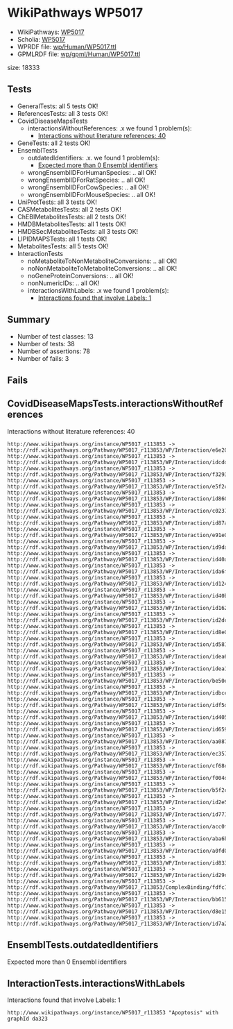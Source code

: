 # WikiPathways WP5017

* WikiPathways: [WP5017](https://identifiers.org/wikipathways:WP5017)
* Scholia: [WP5017](https://scholia.toolforge.org/wikipathways/WP5017)
* WPRDF file: [wp/Human/WP5017.ttl](../wp/Human/WP5017.ttl)
* GPMLRDF file: [wp/gpml/Human/WP5017.ttl](../wp/gpml/Human/WP5017.ttl)

size: 18333
## Tests
* GeneralTests: all 5 tests OK!
* ReferencesTests: all 3 tests OK!
* CovidDiseaseMapsTests
    * interactionsWithoutReferences: .x we found 1 problem(s):
        * [Interactions without literature references: 40](#9701cd3e)
* GeneTests: all 2 tests OK!
* EnsemblTests
    * outdatedIdentifiers: .x. we found 1 problem(s):
        * [Expected more than 0 Ensembl identifiers](#f44398b7)
    * wrongEnsemblIDForHumanSpecies: .. all OK!
    * wrongEnsemblIDForRatSpecies: .. all OK!
    * wrongEnsemblIDForCowSpecies: .. all OK!
    * wrongEnsemblIDForMouseSpecies: .. all OK!
* UniProtTests: all 3 tests OK!
* CASMetabolitesTests: all 2 tests OK!
* ChEBIMetabolitesTests: all 2 tests OK!
* HMDBMetabolitesTests: all 1 tests OK!
* HMDBSecMetabolitesTests: all 3 tests OK!
* LIPIDMAPSTests: all 1 tests OK!
* MetabolitesTests: all 5 tests OK!
* InteractionTests
    * noMetaboliteToNonMetaboliteConversions: .. all OK!
    * noNonMetaboliteToMetaboliteConversions: .. all OK!
    * noGeneProteinConversions: .. all OK!
    * nonNumericIDs: .. all OK!
    * interactionsWithLabels: .x we found 1 problem(s):
        * [Interactions found that involve Labels: 1](#630d2678)


## Summary

* Number of test classes: 13
* Number of tests: 38
* Number of assertions: 78
* Number of fails: 3

## Fails

<a name="9701cd3e" />

## CovidDiseaseMapsTests.interactionsWithoutReferences

Interactions without literature references: 40
```
http://www.wikipathways.org/instance/WP5017_r113853 -> http://rdf.wikipathways.org/Pathway/WP5017_r113853/WP/Interaction/e6e20
http://www.wikipathways.org/instance/WP5017_r113853 -> http://rdf.wikipathways.org/Pathway/WP5017_r113853/WP/Interaction/idcddc9bd2
http://www.wikipathways.org/instance/WP5017_r113853 -> http://rdf.wikipathways.org/Pathway/WP5017_r113853/WP/Interaction/f3293
http://www.wikipathways.org/instance/WP5017_r113853 -> http://rdf.wikipathways.org/Pathway/WP5017_r113853/WP/Interaction/e5f2c
http://www.wikipathways.org/instance/WP5017_r113853 -> http://rdf.wikipathways.org/Pathway/WP5017_r113853/WP/Interaction/id8605fd13
http://www.wikipathways.org/instance/WP5017_r113853 -> http://rdf.wikipathways.org/Pathway/WP5017_r113853/WP/Interaction/c0237
http://www.wikipathways.org/instance/WP5017_r113853 -> http://rdf.wikipathways.org/Pathway/WP5017_r113853/WP/Interaction/id87a12055
http://www.wikipathways.org/instance/WP5017_r113853 -> http://rdf.wikipathways.org/Pathway/WP5017_r113853/WP/Interaction/e91e0
http://www.wikipathways.org/instance/WP5017_r113853 -> http://rdf.wikipathways.org/Pathway/WP5017_r113853/WP/Interaction/id9dab4de8
http://www.wikipathways.org/instance/WP5017_r113853 -> http://rdf.wikipathways.org/Pathway/WP5017_r113853/WP/Interaction/id40a4006b
http://www.wikipathways.org/instance/WP5017_r113853 -> http://rdf.wikipathways.org/Pathway/WP5017_r113853/WP/Interaction/ida6fb44b3
http://www.wikipathways.org/instance/WP5017_r113853 -> http://rdf.wikipathways.org/Pathway/WP5017_r113853/WP/Interaction/id124f504
http://www.wikipathways.org/instance/WP5017_r113853 -> http://rdf.wikipathways.org/Pathway/WP5017_r113853/WP/Interaction/id40b35b4e
http://www.wikipathways.org/instance/WP5017_r113853 -> http://rdf.wikipathways.org/Pathway/WP5017_r113853/WP/Interaction/id16238df4
http://www.wikipathways.org/instance/WP5017_r113853 -> http://rdf.wikipathways.org/Pathway/WP5017_r113853/WP/Interaction/id2dc5849
http://www.wikipathways.org/instance/WP5017_r113853 -> http://rdf.wikipathways.org/Pathway/WP5017_r113853/WP/Interaction/id8e00894d
http://www.wikipathways.org/instance/WP5017_r113853 -> http://rdf.wikipathways.org/Pathway/WP5017_r113853/WP/Interaction/id581717de
http://www.wikipathways.org/instance/WP5017_r113853 -> http://rdf.wikipathways.org/Pathway/WP5017_r113853/WP/Interaction/idea6a7587
http://www.wikipathways.org/instance/WP5017_r113853 -> http://rdf.wikipathways.org/Pathway/WP5017_r113853/WP/Interaction/idea19bb12
http://www.wikipathways.org/instance/WP5017_r113853 -> http://rdf.wikipathways.org/Pathway/WP5017_r113853/WP/Interaction/be50e
http://www.wikipathways.org/instance/WP5017_r113853 -> http://rdf.wikipathways.org/Pathway/WP5017_r113853/WP/Interaction/idbceb28e3
http://www.wikipathways.org/instance/WP5017_r113853 -> http://rdf.wikipathways.org/Pathway/WP5017_r113853/WP/Interaction/idf5d5c17d
http://www.wikipathways.org/instance/WP5017_r113853 -> http://rdf.wikipathways.org/Pathway/WP5017_r113853/WP/Interaction/id4054b979
http://www.wikipathways.org/instance/WP5017_r113853 -> http://rdf.wikipathways.org/Pathway/WP5017_r113853/WP/Interaction/id659c2444
http://www.wikipathways.org/instance/WP5017_r113853 -> http://rdf.wikipathways.org/Pathway/WP5017_r113853/WP/Interaction/aa087
http://www.wikipathways.org/instance/WP5017_r113853 -> http://rdf.wikipathways.org/Pathway/WP5017_r113853/WP/Interaction/ec357
http://www.wikipathways.org/instance/WP5017_r113853 -> http://rdf.wikipathways.org/Pathway/WP5017_r113853/WP/Interaction/cf68c
http://www.wikipathways.org/instance/WP5017_r113853 -> http://rdf.wikipathways.org/Pathway/WP5017_r113853/WP/Interaction/f004d
http://www.wikipathways.org/instance/WP5017_r113853 -> http://rdf.wikipathways.org/Pathway/WP5017_r113853/WP/Interaction/b5f2c
http://www.wikipathways.org/instance/WP5017_r113853 -> http://rdf.wikipathways.org/Pathway/WP5017_r113853/WP/Interaction/id2e5351ce
http://www.wikipathways.org/instance/WP5017_r113853 -> http://rdf.wikipathways.org/Pathway/WP5017_r113853/WP/Interaction/id77147e38
http://www.wikipathways.org/instance/WP5017_r113853 -> http://rdf.wikipathways.org/Pathway/WP5017_r113853/WP/Interaction/acc0f
http://www.wikipathways.org/instance/WP5017_r113853 -> http://rdf.wikipathways.org/Pathway/WP5017_r113853/WP/Interaction/aba6b
http://www.wikipathways.org/instance/WP5017_r113853 -> http://rdf.wikipathways.org/Pathway/WP5017_r113853/WP/Interaction/a0fd0
http://www.wikipathways.org/instance/WP5017_r113853 -> http://rdf.wikipathways.org/Pathway/WP5017_r113853/WP/Interaction/id83382dc9
http://www.wikipathways.org/instance/WP5017_r113853 -> http://rdf.wikipathways.org/Pathway/WP5017_r113853/WP/Interaction/id29c37361
http://www.wikipathways.org/instance/WP5017_r113853 -> http://rdf.wikipathways.org/Pathway/WP5017_r113853/ComplexBinding/fdfc1
http://www.wikipathways.org/instance/WP5017_r113853 -> http://rdf.wikipathways.org/Pathway/WP5017_r113853/WP/Interaction/bb615
http://www.wikipathways.org/instance/WP5017_r113853 -> http://rdf.wikipathways.org/Pathway/WP5017_r113853/WP/Interaction/d8e15
http://www.wikipathways.org/instance/WP5017_r113853 -> http://rdf.wikipathways.org/Pathway/WP5017_r113853/WP/Interaction/id7a291862

```
<a name="f44398b7" />

## EnsemblTests.outdatedIdentifiers

Expected more than 0 Ensembl identifiers
<a name="630d2678" />

## InteractionTests.interactionsWithLabels

Interactions found that involve Labels: 1
```
http://www.wikipathways.org/instance/WP5017_r113853 "Apoptosis" with graphId da323

```
